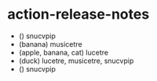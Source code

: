 # action-release-notes

- () snucvpip
- (banana) musicetre
- (apple, banana, cat) lucetre
- (duck) lucetre, musicetre, snucvpip
- () snucvpip
